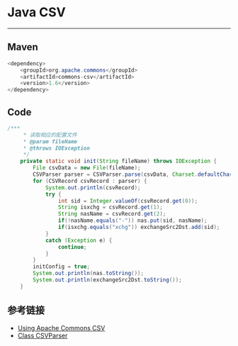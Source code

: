 # Java CSV
***
## Maven
```java
<dependency>
    <groupId>org.apache.commons</groupId>
    <artifactId>commons-csv</artifactId>
    <version>1.6</version>
</dependency>
```

## Code
```java
/***
     * 读取相应的配置文件
     * @param fileName
     * @throws IOException
     */
    private static void init(String fileName) throws IOException {
        File csvData = new File(fileName);
        CSVParser parser = CSVParser.parse(csvData, Charset.defaultCharset(),CSVFormat.EXCEL);
        for (CSVRecord csvRecord : parser) {
            System.out.println(csvRecord);
            try {
                int sid = Integer.valueOf(csvRecord.get(0));
                String isxchg = csvRecord.get(1);
                String nasName = csvRecord.get(2);
                if(!nasName.equals("-")) nas.put(sid, nasName);
                if(isxchg.equals("xchg")) exchangeSrc2Dst.add(sid);
            }
            catch (Exception e) {
                continue;
            }
        }
        initConfig = true;
        System.out.println(nas.toString());
        System.out.println(exchangeSrc2Dst.toString());
    }
```

## 参考链接
- [Using Apache Commons CSV](https://commons.apache.org/proper/commons-csv/)
- [Class CSVParser](https://commons.apache.org/proper/commons-csv/archives/1.6/apidocs/index.html)